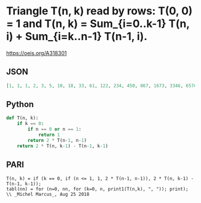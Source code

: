 # Triangle T\(n, k\) read by rows: T\(0, 0\) \= 1 and T\(n, k\) \= Sum\_\{i\=0\.\.k\-1\} T\(n, i\) \+ Sum\_\{i\=k\.\.n\-1\} T\(n\-1, i\)\.
https://oeis.org/A318301
## JSON
```JSON
[1, 1, 1, 2, 3, 5, 10, 18, 33, 61, 122, 234, 450, 867, 1673, 3346, 6570, 12906, 25362, 49857, 98041, 196082, 388818, 771066, 1529226, 3033090, 6016323, 11934605, 23869210, 47542338, 94695858, 188620650, 275712074, 748391058, 1490765793, 2969596981, 5939193962, 11854518714]
```
## Python
```Python
def T(n, k):
    if k == 0:
        if n == 0 or n == 1:
            return 1
        return 2 * T(n-1, n-1)
    return 2 * T(n, k-1) - T(n-1, k-1)
```
## PARI
```PARI
T(n, k) = if (k == 0, if (n <= 1, 1, 2 * T(n-1, n-1)), 2 * T(n, k-1) - T(n-1, k-1));
tabl(nn) = for (n=0, nn, for (k=0, n, print1(T(n,k), ", ")); print); \\ _Michel Marcus_, Aug 25 2018
```
